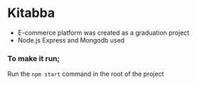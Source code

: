 # Kitabba
- E-commerce platform was created as a graduation project
- Node.js Express and Mongodb used

### To make it run;
Run the `npm start` command in the root of the project
